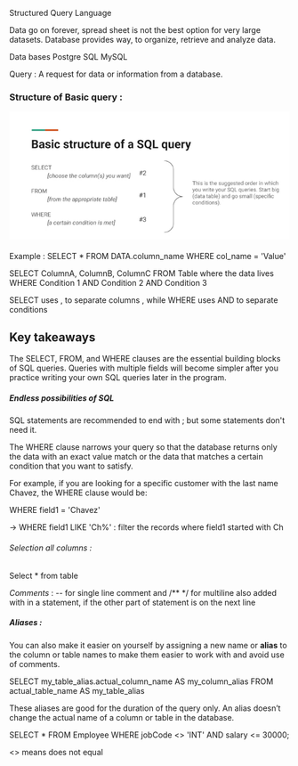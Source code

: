 Structured Query Language


Data go on forever, spread sheet is not the best option for very large datasets.
Database provides way, to organize, retrieve and analyze data.

Data bases
Postgre SQL
MySQL


Query : A request for data or information from a database. 

### Structure of Basic query : 
![](Pasted%20image%2020241027161340.png)

Example : 
SELECT * FROM DATA.column_name
WHERE col_name = 'Value'


SELECT
ColumnA,
ColumnB,
ColumnC
FROM
Table where the data lives
WHERE
Condition 1
AND Condition 2
AND Condition 3

SELECT uses , to separate columns , while WHERE uses AND  to separate conditions

## Key takeaways

The SELECT, FROM, and WHERE clauses are the essential building blocks of SQL queries. Queries with multiple fields will become simpler after you practice writing your own SQL queries later in the program.


##### Endless possibilities of SQL
SQL statements are recommended to end with ; but some statements don't need it.

The WHERE clause narrows your query so that the database returns only the data with an exact value match or the data that matches a certain condition that you want to satisfy. 

For example, if you are looking for a specific customer with the last name Chavez, the WHERE clause would be: 

WHERE field1 = 'Chavez'


-> WHERE field1 LIKE 'Ch%' : filter the records where field1 started with Ch

###### Selection all columns :
Select * from table


*Comments* : -- for single line comment and /** */ for multiline also added with in a statement, if the other part of statement is on the next line


##### Aliases : 
You can also make it easier on yourself by assigning a new name or **alias** to the column or table names to make them easier to work with and avoid use of comments.

SELECT
my_table_alias.actual_column_name AS my_column_alias
FROM
actual_table_name AS my_table_alias

These aliases are good for the duration of the query only. An alias doesn’t change the actual name of a column or table in the database.


SELECT
*
FROM
Employee
WHERE
jobCode <> 'INT'
AND salary <= 30000;

<> means does not equal